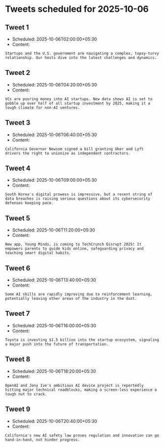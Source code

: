 # Tweets scheduled for 2025-10-06

## Tweet 1

- Scheduled: 2025-10-06T02:00:00+05:30
- Content:

```text
Startups and the U.S. government are navigating a complex, topsy-turvy relationship. Our hosts dive into the latest challenges and dynamics.
```

## Tweet 2

- Scheduled: 2025-10-06T04:20:00+05:30
- Content:

```text
VCs are pouring money into AI startups. New data shows AI is set to gobble up over half of all startup investment by 2025, making it a tough climate for non-AI ventures.
```

## Tweet 3

- Scheduled: 2025-10-06T06:40:00+05:30
- Content:

```text
California Governor Newsom signed a bill granting Uber and Lyft drivers the right to unionize as independent contractors.
```

## Tweet 4

- Scheduled: 2025-10-06T09:00:00+05:30
- Content:

```text
South Korea's digital prowess is impressive, but a recent string of data breaches is raising serious questions about its cybersecurity defenses keeping pace.
```

## Tweet 5

- Scheduled: 2025-10-06T11:20:00+05:30
- Content:

```text
New app, Young Minds, is coming to TechCrunch Disrupt 2025! It empowers parents to guide kids online, safeguarding privacy and teaching smart digital habits.
```

## Tweet 6

- Scheduled: 2025-10-06T13:40:00+05:30
- Content:

```text
Some AI skills are rapidly improving due to reinforcement learning, potentially leaving other areas of the industry in the dust.
```

## Tweet 7

- Scheduled: 2025-10-06T16:00:00+05:30
- Content:

```text
Toyota is investing $1.5 billion into the startup ecosystem, signaling a major push into the future of transportation.
```

## Tweet 8

- Scheduled: 2025-10-06T18:20:00+05:30
- Content:

```text
OpenAI and Jony Ive's ambitious AI device project is reportedly hitting major technical roadblocks, making a screen-less experience a tough nut to crack.
```

## Tweet 9

- Scheduled: 2025-10-06T20:40:00+05:30
- Content:

```text
California's new AI safety law proves regulation and innovation can go hand-in-hand, not hinder progress.
```
